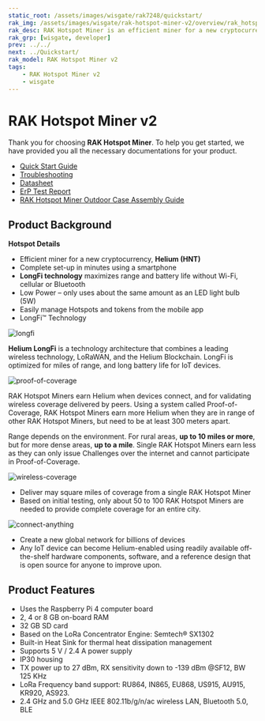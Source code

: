 ```yaml
---
static_root: /assets/images/wisgate/rak7248/quickstart/
rak_img: /assets/images/wisgate/rak-hotspot-miner-v2/overview/rak_hotspot_miner_v2.png
rak_desc: RAK Hotspot Miner is an efficient miner for a new cryptocurrency, Helium (HNT). It can be set-up completely in minutes using a smartphone and can easily manages Hotspots and tokens from the mobile app. It offers Low Power that uses about the same amount as a 5W LED bulb, and it has LongFi™ technology that maximizes range and battery life.
rak_grp: [wisgate, developer]
prev: ../../
next: ../Quickstart/
rak_model: RAK Hotspot Miner v2
tags:
    - RAK Hotspot Miner v2
    - wisgate
---
```


# RAK Hotspot Miner v2

Thank you for choosing **RAK Hotspot Miner**. To help you get started, we have provided you all the necessary documentations for your product.

* [Quick Start Guide](../Quickstart/)
* [Troubleshooting](../Troubleshooting/)
* [Datasheet](../Datasheet/)
* [ErP Test Report](https://downloads.rakwireless.com/LoRa/RAK_Hotspot_Miner/Certification/RAK7248_HotspotMinerV2.0_ERP_Certification.pdf)
* [RAK Hotspot Miner Outdoor Case Assembly Guide](.../../../../../Accessories/Outdoor-Enclosure-Kit/Overview/#rak-hotspot-miner-outdoor-case)
## Product Background

**Hotspot Details**

- Efficient miner for a new cryptocurrency, **Helium (HNT)**
- Complete set-up in minutes using a smartphone
- **LongFi technology** maximizes range and battery life without Wi-Fi, cellular or Bluetooth
- Low Power – only uses about the same amount as an LED light bulb (5W)
- Easily manage Hotspots and tokens from the mobile app
- LongFi™ Technology

![longfi](/assets/images/wisgate/rak-hotspot-miner/icons/longfi.png)

**Helium LongFi** is a technology architecture that combines a leading wireless technology, LoRaWAN, and the Helium Blockchain. LongFi is optimized for miles of range, and long battery life for IoT devices.

![proof-of-coverage](/assets/images/wisgate/rak-hotspot-miner/icons/proof-of-coverage.png)

RAK Hotspot Miners earn Helium when devices connect, and for validating wireless coverage delivered by peers. Using a system called Proof-of-Coverage, RAK Hotspot Miners earn more Helium when they are in range of other RAK Hotspot Miners, but need to be at least 300 meters apart.

Range depends on the environment. For rural areas, **up to 10 miles or more**, but for more dense areas, **up to a mile**. Single RAK Hotspot Miners earn less as they can only issue Challenges over the internet and cannot participate in Proof-of-Coverage.

![wireless-coverage](/assets/images/wisgate/rak-hotspot-miner/icons/wireless-coverage.png)

- Deliver may square miles of coverage from a single RAK Hotspot Miner
- Based on initial testing, only about 50 to 100 RAK Hotspot Miners are needed to provide complete coverage for an entire city.

![connect-anything](/assets/images/wisgate/rak-hotspot-miner/icons/connect-anything.png)

- Create a new global network for billions of devices
- Any IoT device can become Helium-enabled using readily available off-the-shelf hardware components, software, and a reference design that is open source for anyone to improve upon.

## Product Features

- Uses the Raspberry Pi 4 computer board
- 2, 4 or 8&nbsp;GB on-board RAM
- 32&nbsp;GB SD card
- Based on the LoRa Concentrator Engine: Semtech® SX1302
- Built-in Heat Sink for thermal heat dissipation management
- Supports 5&nbsp;V / 2.4&nbsp;A power supply
- IP30 housing
- TX power up to 27&nbsp;dBm, RX sensitivity down to -139&nbsp;dBm @SF12, BW 125&nbsp;KHz
- LoRa Frequency band support: RU864, IN865, EU868, US915, AU915, KR920, AS923.
- 2.4 GHz and 5.0 GHz IEEE 802.11b/g/n/ac wireless LAN, Bluetooth 5.0, BLE
